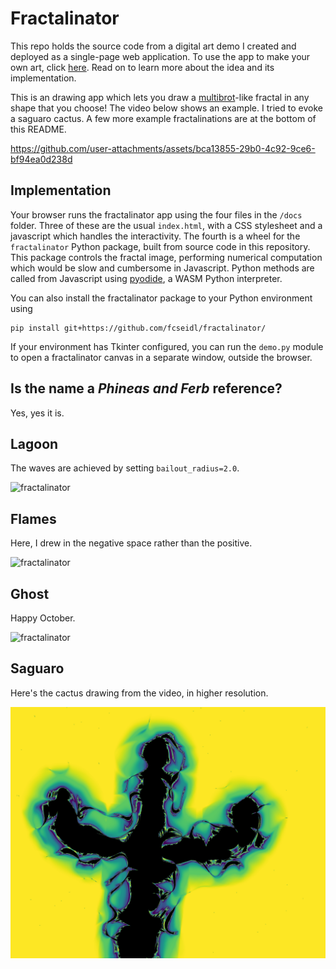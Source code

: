 # Fractalinator

This repo holds the source code from a digital art demo I created and deployed as a single-page web application. To use the app to make your own art, click [here](https://fcseidl.github.io/fractalinator/). Read on to learn more about the idea and its implementation.

This is an drawing app which lets you draw a [multibrot](https://en.wikipedia.org/wiki/Multibrot_set)-like fractal in any shape that you choose! The video below shows an example. I tried to evoke a saguaro cactus. A few more example fractalinations are at the bottom of this README.


https://github.com/user-attachments/assets/bca13855-29b0-4c92-9ce6-bf94ea0d238d




## Implementation
Your browser runs the fractalinator app using the four files in the ```/docs``` folder. Three of these are the usual `index.html`, with a CSS stylesheet and a javascript which handles the interactivity. The fourth is a wheel for the ```fractalinator``` Python package, built from source code in this repository. This package controls the fractal image, performing numerical computation which would be slow and cumbersome in Javascript. Python methods are called from Javascript using [pyodide](https://pyodide.org/en/stable/index.html), a WASM Python interpreter.

You can also install the fractalinator package to your Python environment using 
```
pip install git+https://github.com/fcseidl/fractalinator/
```
If your environment has Tkinter configured, you can run the `demo.py` module to open a fractalinator canvas in a separate window, outside the browser.

## Is the name a *Phineas and Ferb* reference?
Yes, yes it is.

## Lagoon
The waves are achieved by setting ```bailout_radius=2.0```.

![fractalinator](gallery/lagoon.png)

## Flames
Here, I drew in the negative space rather than the positive.

![fractalinator](gallery/flames.png)

## Ghost
Happy October.

![fractalinator](gallery/ghost.png)

## Saguaro
Here's the cactus drawing from the video, in higher resolution.

![fractalinator](gallery/cactus.png)
